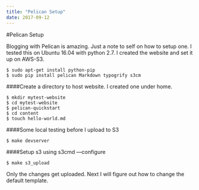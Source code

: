```yaml
---
title: "Pelican Setup"
date: 2017-09-12
---
```


#Pelican Setup

Blogging with Pelican is amazing. Just a note to self on how to setup one. I tested this on Ubuntu 16.04 with python 2.7. I created the website and set it up on AWS-S3.

```
$ sudo apt-get install python-pip
$ sudo pip install pelican Markdown typogrify s3cm
```

####Create a directory to host website. I created one under home.

```
$ mkdir mytest-website
$ cd mytest-website
$ pelican-quickstart
$ cd content
$ touch hello-world.md
```

####Some local testing before I upload to S3
```
$ make devserver
```

####Setup s3 using s3cmd —configure

```
$ make s3_upload
```

Only the changes get uploaded. Next I will figure out how to change the default template.